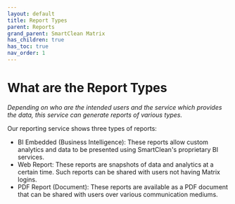 ```yaml
---
layout: default
title: Report Types
parent: Reports
grand_parent: SmartClean Matrix
has_children: true
has_toc: true
nav_order: 1
---
```


# What are the Report Types
*Depending on who are the intended users and the service which provides the data, this service can generate reports of various types.*

Our reporting service shows three types of reports:
- BI Embedded (Business Intelligence): These reports allow custom analytics and data to be presented using SmartClean's proprietary BI services.
- Web Report: These reports are snapshots of data and analytics at a certain time. Such reports can be shared with users not having Matrix logins.
- PDF Report (Document): These reports are available as a PDF document that can be shared with users over various communication mediums.